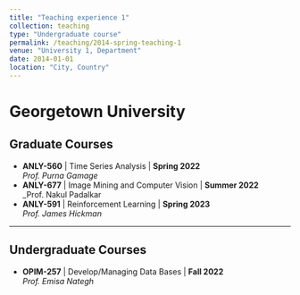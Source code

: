 ```yaml
---
title: "Teaching experience 1"
collection: teaching
type: "Undergraduate course"
permalink: /teaching/2014-spring-teaching-1
venue: "University 1, Department"
date: 2014-01-01
location: "City, Country"
---
```

# Georgetown University
## Graduate Courses
- **ANLY-560** | Time Series Analysis                                                | **Spring 2022** <br>
  _Prof. Purna Gamage_
- **ANLY-677** | Image Mining and Computer Vision                                    | **Summer 2022** <br>
  _Prof. Nakul Padalkar
- **ANLY-591** | Reinforcement Learning                                              | **Spring 2023** <br> 
  _Prof. James Hickman_
---

## Undergraduate Courses
- **OPIM-257** | Develop/Managing Data Bases                                         | **Fall 2022**  <br>
  _Prof. Emisa Nategh_
